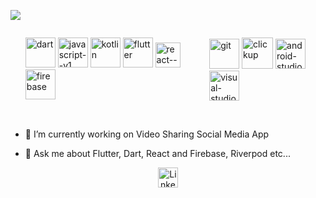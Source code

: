 <p align="left">
    <a href="https://github.com/DenverCoder1/readme-typing-svg">
        <img src="https://readme-typing-svg.herokuapp.com?lines=Flutter+and+react+developer;3+years+app+development+experience;Learning+Node+js;&center=false&width=500&height=50&font=Fira%20Code&color=ed3b8e&fontweight=500&fontsize=26" style="max-width:100%;">
    </a>
</p>

<div style="display: flex; justify-content:space-around; max-width: 100%;" >
    <ul display="flex">
        <img width="48" height="48" src="https://img.icons8.com/color/48/dart.png" alt="dart"/>
        <img width="48" height="48" src="https://img.icons8.com/color/48/javascript--v1.png" alt="javascript--v1"/>
        <img width="48" height="48" src="https://img.icons8.com/color/48/kotlin.png" alt="kotlin"/>
        <label>   </label>
        <img width="48" height="48" src="https://img.icons8.com/fluency/48/flutter.png" alt="flutter"/>
        <img width="40" height="40" src="https://img.icons8.com/ultraviolet/40/react--v1.png" alt="react--v1"/>
        <img width="48" height="48" src="https://img.icons8.com/color/48/firebase.png" alt="firebase"/>
    </ul>
    <ul display="flex">
        <img width="48" height="48" src="https://img.icons8.com/color/48/git.png" alt="git"/>
        <img width="50" height="50" src="https://img.icons8.com/bubbles/50/clickup.png" alt="clickup"/>
        <img width="48" height="48" src="https://img.icons8.com/fluency/48/android-studio--v3.png" alt="android-studio--v3"/>
        <img width="48" height="48" src="https://img.icons8.com/fluency/48/visual-studio-code-2019.png" alt="visual-studio-code-2019"/>
    </ul>
</div>
<br/>
<!--
**dawitesfa/dawitesfa** is a ✨ _special_ ✨ repository because its `README.md` (this file) appears on your GitHub profile-->

<!-- Here are some ideas to get you started:--> 

- 🔭 I’m currently working on Video Sharing Social Media App
<!-- - 🌱 I’m currently learning ... -->
<!-- - 👯 I’m looking to collaborate on ... -->
<!-- - 🤔 I’m looking for help with ... -->
- 💬 Ask me about Flutter, Dart, React and Firebase, Riverpod etc...
<!-- - 📫 How to reach me: ... -->
<!-- - 😄 Pronouns: ... -->
<!-- - ⚡ Fun fact: ... -->

<p align="center">
  <a href="https://www.linkedin.com/in/dawit-tesfamariam-ab1450220/"><img width="32px" alt="LinkedIn" title="LinkedIn" src="https://i.imgur.com/yRpa1dQ.png"/></a>
</p>



